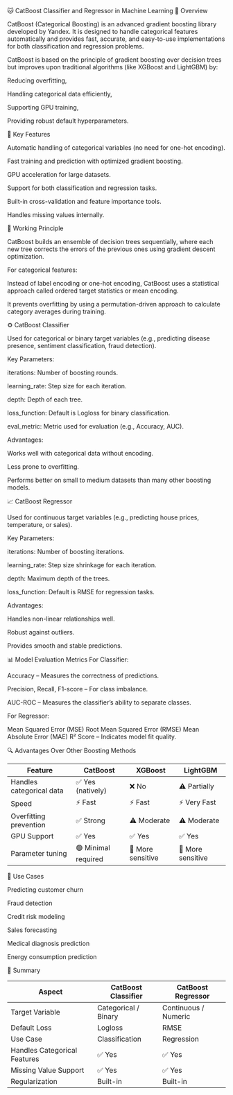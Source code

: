🐱 CatBoost Classifier and Regressor in Machine Learning
📘 Overview

CatBoost (Categorical Boosting) is an advanced gradient boosting library developed by Yandex. It is designed to handle categorical features automatically and provides fast, accurate, and easy-to-use implementations for both classification and regression problems.

CatBoost is based on the principle of gradient boosting over decision trees but improves upon traditional algorithms (like XGBoost and LightGBM) by:

Reducing overfitting,

Handling categorical data efficiently,

Supporting GPU training,

Providing robust default hyperparameters.

🚀 Key Features

Automatic handling of categorical variables (no need for one-hot encoding).

Fast training and prediction with optimized gradient boosting.

GPU acceleration for large datasets.

Support for both classification and regression tasks.

Built-in cross-validation and feature importance tools.

Handles missing values internally.

🧠 Working Principle

CatBoost builds an ensemble of decision trees sequentially, where each new tree corrects the errors of the previous ones using gradient descent optimization.

For categorical features:

Instead of label encoding or one-hot encoding, CatBoost uses a statistical approach called ordered target statistics or mean encoding.

It prevents overfitting by using a permutation-driven approach to calculate category averages during training.

⚙️ CatBoost Classifier

Used for categorical or binary target variables (e.g., predicting disease presence, sentiment classification, fraud detection).

Key Parameters:

iterations: Number of boosting rounds.

learning_rate: Step size for each iteration.

depth: Depth of each tree.

loss_function: Default is Logloss for binary classification.

eval_metric: Metric used for evaluation (e.g., Accuracy, AUC).

Advantages:

Works well with categorical data without encoding.

Less prone to overfitting.

Performs better on small to medium datasets than many other boosting models.

📈 CatBoost Regressor

Used for continuous target variables (e.g., predicting house prices, temperature, or sales).

Key Parameters:

iterations: Number of boosting iterations.

learning_rate: Step size shrinkage for each iteration.

depth: Maximum depth of the trees.

loss_function: Default is RMSE for regression tasks.

Advantages:

Handles non-linear relationships well.

Robust against outliers.

Provides smooth and stable predictions.

📊 Model Evaluation Metrics
For Classifier:

Accuracy – Measures the correctness of predictions.

Precision, Recall, F1-score – For class imbalance.

AUC-ROC – Measures the classifier’s ability to separate classes.

For Regressor:

Mean Squared Error (MSE)
Root Mean Squared Error (RMSE)
Mean Absolute Error (MAE)
R² Score – Indicates model fit quality.

🔍 Advantages Over Other Boosting Methods

| Feature                  | CatBoost            | XGBoost           | LightGBM          |
| ------------------------ | ------------------- | ----------------- | ----------------- |
| Handles categorical data | ✅ Yes (natively)    | ❌ No              | ⚠️ Partially      |
| Speed                    | ⚡ Fast              | ⚡ Fast            | ⚡ Very Fast       |
| Overfitting prevention   | ✅ Strong            | ⚠️ Moderate       | ⚠️ Moderate       |
| GPU Support              | ✅ Yes               | ✅ Yes             | ✅ Yes             |
| Parameter tuning         | 🟢 Minimal required | 🔴 More sensitive | 🔴 More sensitive |

🧩 Use Cases

Predicting customer churn

Fraud detection

Credit risk modeling

Sales forecasting

Medical diagnosis prediction

Energy consumption prediction

🧾 Summary

| Aspect                       | CatBoost Classifier  | CatBoost Regressor   |
| ---------------------------- | -------------------- | -------------------- |
| Target Variable              | Categorical / Binary | Continuous / Numeric |
| Default Loss                 | Logloss              | RMSE                 |
| Use Case                     | Classification       | Regression           |
| Handles Categorical Features | ✅ Yes                | ✅ Yes                |
| Missing Value Support        | ✅ Yes                | ✅ Yes                |
| Regularization               | Built-in             | Built-in             |


